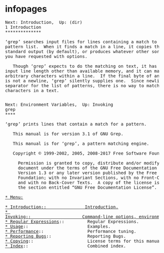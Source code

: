 # infopages
<!-- this will be a website with easy to navigate docs including tons of manpages, infopages, and help menus for linux and powershell and command prompt eventually. I am using mint with some tools i will list. I have 3 tera bytes of drives space on an older desktop with 4 gb of ram and 2 dual core processors that i hope to host the files on to save cost.This will be a very large amount of files i look forward to learning the best ways to serve up this content as well as generate it in the terminal. I hope to build what i learn along the way into interactive tutorials for additional functionality to the website. What better than a web-browser contained playground and manpages all in one site!-->

<!--here is a sample on the home page for grep. i will update this daily as i work on this project.-->


<!--nav bar-->
<pre>Next: Introduction,  Up: (dir)
1 Introduction
**************

‘grep’ searches input files for lines containing a match to a given
pattern list.  When it finds a match in a line, it copies the line to
standard output (by default), or produces whatever other sort of output
you have requested with options.

   Though ‘grep’ expects to do the matching on text, it has no limits on
input line length other than available memory, and it can match
arbitrary characters within a line.  If the final byte of an input file
is not a newline, ‘grep’ silently supplies one.  Since newline is also a
separator for the list of patterns, there is no way to match newline
characters in a text.

<pre>Next: Environment Variables,  Up: Invoking
grep
****

‘grep’ prints lines that contain a match for a pattern.

   This manual is for version 3.1 of GNU Grep.

   This manual is for ‘grep’, a pattern matching engine.

   Copyright © 1999-2002, 2005, 2008-2017 Free Software Foundation, Inc.

     Permission is granted to copy, distribute and/or modify this
     document under the terms of the GNU Free Documentation License,
     Version 1.3 or any later version published by the Free Software
     Foundation; with no Invariant Sections, with no Front-Cover Texts,
     and with no Back-Cover Texts.  A copy of the license is included in
     the section entitled “GNU Free Documentation License”.

<a href="/home/oppie/Desktop/manpages/infogrep/index.infogrep.html" target="blank">* Menu:</a>

<u style="text-decoration-style:single">* <a href="index.infogrep.html" target="blank">Introduction</u>::               Introduction.</a> 
<u style="text-decoration-style:single">* <a href="file:///home/oppie/Desktop/manpages/infogrep/page2.html" target="blank">
Invoking</u>::                    Command-line options, environment, exit status.></a>
<u style="text-decoration-style:single">* Regular Expressions</u>::         Regular Expressions.
<u style="text-decoration-style:single">* Usage</u>::                       Examples.
<u style="text-decoration-style:single">* Performance</u>::                 Performance tuning.
<u style="text-decoration-style:single">* Reporting Bugs</u>::              Reporting Bugs.
<u style="text-decoration-style:single">* Copying</u>::                     License terms for this manual.
<u style="text-decoration-style:single">* Index</u>::                       Combined index.







</pre>
<!-- navbar -->



<!-- as you can see not much yet. dont worry about formating there isnt really much untill i build the look and syntax the command will use to generate and copy as html.-->





<!--packages used
  1. info
  2. man
  3. help
  4 ps2pdf
  5 nano
  6 xfce terminal
  7 deepin terminal
  -->

